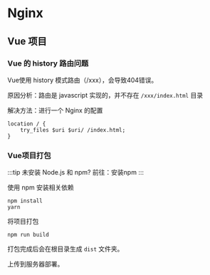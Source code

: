# Nginx

## Vue 项目

### Vue 的 history 路由问题

Vue使用 history 模式路由（/xxx），会导致404错误。

原因分析：路由是 javascript 实现的，并不存在 `/xxx/index.html` 目录

解决方法：进行一个 Nginx 的配置

```nginx
location / {
    try_files $uri $uri/ /index.html;
}
```

### Vue项目打包

:::tip 未安装 Node.js 和 npm?
前往：安装npm
:::

使用 npm 安装相关依赖

```shell
npm install
yarn
```

将项目打包

```shell
npm run build
```

打包完成后会在根目录生成 `dist` 文件夹。

上传到服务器部署。

